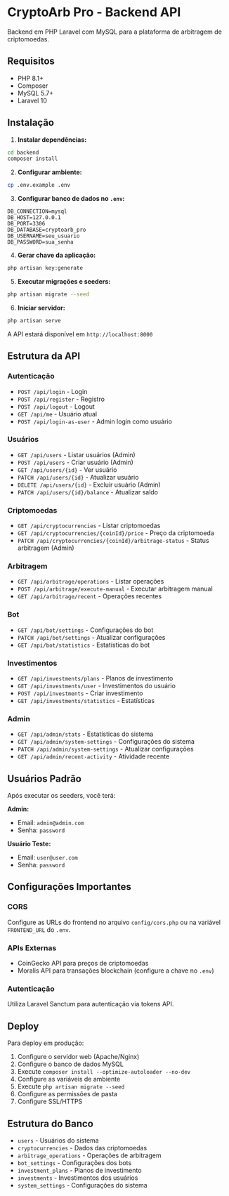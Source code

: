 # CryptoArb Pro - Backend API

Backend em PHP Laravel com MySQL para a plataforma de arbitragem de criptomoedas.

## Requisitos

- PHP 8.1+
- Composer
- MySQL 5.7+
- Laravel 10

## Instalação

1. **Instalar dependências:**
```bash
cd backend
composer install
```

2. **Configurar ambiente:**
```bash
cp .env.example .env
```

3. **Configurar banco de dados no `.env`:**
```env
DB_CONNECTION=mysql
DB_HOST=127.0.0.1
DB_PORT=3306
DB_DATABASE=cryptoarb_pro
DB_USERNAME=seu_usuario
DB_PASSWORD=sua_senha
```

4. **Gerar chave da aplicação:**
```bash
php artisan key:generate
```

5. **Executar migrações e seeders:**
```bash
php artisan migrate --seed
```

6. **Iniciar servidor:**
```bash
php artisan serve
```

A API estará disponível em `http://localhost:8000`

## Estrutura da API

### Autenticação
- `POST /api/login` - Login
- `POST /api/register` - Registro
- `POST /api/logout` - Logout
- `GET /api/me` - Usuário atual
- `POST /api/login-as-user` - Admin login como usuário

### Usuários
- `GET /api/users` - Listar usuários (Admin)
- `POST /api/users` - Criar usuário (Admin)
- `GET /api/users/{id}` - Ver usuário
- `PATCH /api/users/{id}` - Atualizar usuário
- `DELETE /api/users/{id}` - Excluir usuário (Admin)
- `PATCH /api/users/{id}/balance` - Atualizar saldo

### Criptomoedas
- `GET /api/cryptocurrencies` - Listar criptomoedas
- `GET /api/cryptocurrencies/{coinId}/price` - Preço da criptomoeda
- `PATCH /api/cryptocurrencies/{coinId}/arbitrage-status` - Status arbitragem (Admin)

### Arbitragem
- `GET /api/arbitrage/operations` - Listar operações
- `POST /api/arbitrage/execute-manual` - Executar arbitragem manual
- `GET /api/arbitrage/recent` - Operações recentes

### Bot
- `GET /api/bot/settings` - Configurações do bot
- `PATCH /api/bot/settings` - Atualizar configurações
- `GET /api/bot/statistics` - Estatísticas do bot

### Investimentos
- `GET /api/investments/plans` - Planos de investimento
- `GET /api/investments/user` - Investimentos do usuário
- `POST /api/investments` - Criar investimento
- `GET /api/investments/statistics` - Estatísticas

### Admin
- `GET /api/admin/stats` - Estatísticas do sistema
- `GET /api/admin/system-settings` - Configurações do sistema
- `PATCH /api/admin/system-settings` - Atualizar configurações
- `GET /api/admin/recent-activity` - Atividade recente

## Usuários Padrão

Após executar os seeders, você terá:

**Admin:**
- Email: `admin@admin.com`
- Senha: `password`

**Usuário Teste:**
- Email: `user@user.com`
- Senha: `password`

## Configurações Importantes

### CORS
Configure as URLs do frontend no arquivo `config/cors.php` ou na variável `FRONTEND_URL` do `.env`.

### APIs Externas
- CoinGecko API para preços de criptomoedas
- Moralis API para transações blockchain (configure a chave no `.env`)

### Autenticação
Utiliza Laravel Sanctum para autenticação via tokens API.

## Deploy

Para deploy em produção:

1. Configure o servidor web (Apache/Nginx)
2. Configure o banco de dados MySQL
3. Execute `composer install --optimize-autoloader --no-dev`
4. Configure as variáveis de ambiente
5. Execute `php artisan migrate --seed`
6. Configure as permissões de pasta
7. Configure SSL/HTTPS

## Estrutura do Banco

- `users` - Usuários do sistema
- `cryptocurrencies` - Dados das criptomoedas
- `arbitrage_operations` - Operações de arbitragem
- `bot_settings` - Configurações dos bots
- `investment_plans` - Planos de investimento
- `investments` - Investimentos dos usuários
- `system_settings` - Configurações do sistema
